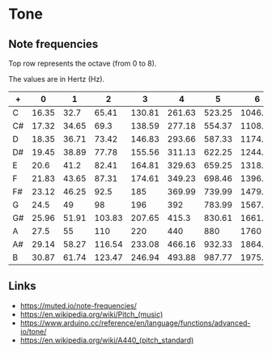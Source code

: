 # Tone

## Note frequencies

Top row represents the octave (from 0 to 8).

The values are in Hertz (Hz).

 +|    0|    1|     2|     3|     4|     5|      6|      7|      8
--|-----|-----|------|------|------|------|-------|-------|-------
C |16.35|32.7 | 65.41|130.81|261.63|523.25|1046.5 |2093   |4186
C#|17.32|34.65| 69.3 |138.59|277.18|554.37|1108.73|2217.46|4434.92
D |18.35|36.71| 73.42|146.83|293.66|587.33|1174.66|2349.32|4698.63
D#|19.45|38.89| 77.78|155.56|311.13|622.25|1244.51|2489   |4978
E |20.6 |41.2 | 82.41|164.81|329.63|659.25|1318.51|2637   |5274
F |21.83|43.65| 87.31|174.61|349.23|698.46|1396.91|2793.83|5587.65
F#|23.12|46.25| 92.5 |185   |369.99|739.99|1479.98|2959.96|5919.91
G |24.5 |49   | 98   |196   |392   |783.99|1567.98|3135.96|6271.93
G#|25.96|51.91|103.83|207.65|415.3 |830.61|1661.22|3322.44|6644.88
A |27.5 |55   |110   |220   |440   |880   |1760   |3520   |7040
A#|29.14|58.27|116.54|233.08|466.16|932.33|1864.66|3729.31|7458.62
B |30.87|61.74|123.47|246.94|493.88|987.77|1975.53|3951   |7902.13

## Links

* https://muted.io/note-frequencies/
* https://en.wikipedia.org/wiki/Pitch_(music)
* https://www.arduino.cc/reference/en/language/functions/advanced-io/tone/
* https://en.wikipedia.org/wiki/A440_(pitch_standard)

  